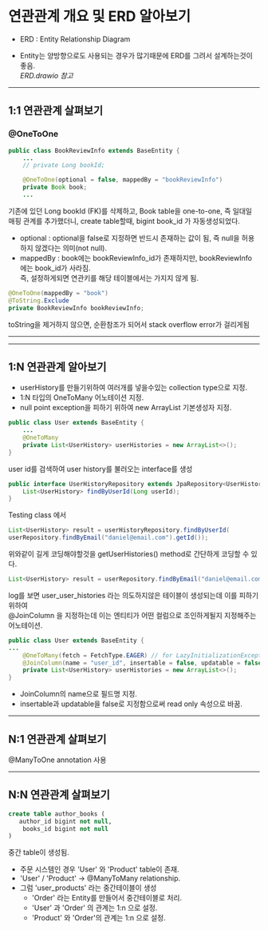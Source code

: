 # 연관관계 개요 및 ERD 알아보기

- ERD : Entity Relationship Diagram

- Entity는 양방향으로도 사용되는 경우가 많기때문에 ERD를 그려서 설계하는것이 좋음.  
*ERD.drawio 참고*

---

## 1:1 연관관계 살펴보기

### @OneToOne

```java
public class BookReviewInfo extends BaseEntity {
    ...
    // private Long bookId;

    @OneToOne(optional = false, mappedBy = "bookReviewInfo")
    private Book book;
    ...
```

기존에 있던 Long bookId (FK)를 삭제하고, Book table을 one-to-one, 즉 일대일 매핑 관계를 추가했더니, create table할때, bigint book_id 가 자동생성되었다.

- optional : optional을 false로 지정하면 반드시 존재하는 값이 됨, 즉 null을 허용하지 않겠다는 의미(not null).
- mappedBy : book에는 bookReviewInfo_id가 존재하지만, bookReviewInfo 에는 book_id가 사라짐.  
즉, 설정하게되면 연관키를 해당 테이블에서는 가지지 않게 됨.

```java
@OneToOne(mappedBy = "book")
@ToString.Exclude 
private BookReviewInfo bookReviewInfo;
```

toString을 제거하지 않으면, 순환참조가 되어서 stack overflow error가 걸리게됨

---
---

## 1:N 연관관계 알아보기

- userHistory를 만들기위하여 여러개를 넣을수있는 collection type으로 지정.
- 1:N 타입의 OneToMany 어노테이션 지정.  
- null point exception을 피하기 위하여 new ArrayList 기본생성자 지정.

```java
public class User extends BaseEntity {
    ...
    @OneToMany
    private List<UserHistory> userHistories = new ArrayList<>();
}
```

user id를 검색하여 user history를 불러오는 interface를 생성

```java
public interface UserHistoryRepository extends JpaRepository<UserHistory, Long> {
    List<UserHistory> findByUserId(Long userId);
}
```

Testing class 에서

```java
List<UserHistory> result = userHistoryRepository.findByUserId(
userRepository.findByEmail("daniel@email.com").getId());
```

위와같이 길게 코딩해야할것을 getUserHistories() method로 간단하게 코딩할 수 있다.

```java
List<UserHistory> result = userRepository.findByEmail("daniel@email.com").getUserHistories();
```

log를 보면 user_user_histories 라는 의도하지않은 테이블이 생성되는데 이를 피하기 위하여  
@JoinColumn 을 지정하는데 이는 엔티티가 어떤 컬럼으로 조인하게될지 지정해주는 어노테이션.

```java
public class User extends BaseEntity {
...
    @OneToMany(fetch = FetchType.EAGER) // for LazyInitializationException
    @JoinColumn(name = "user_id", insertable = false, updatable = false)
    private List<UserHistory> userHistories = new ArrayList<>();
}
```

- JoinColumn의 name으로 필드명 지정.
- insertable과 updatable을 false로 지정함으로써 read only 속성으로 바꿈.

---

## N:1 연관관계 살펴보기

@ManyToOne annotation 사용

---

## N:N 연관관계 살펴보기

```sql
create table author_books (
   author_id bigint not null,
    books_id bigint not null
)
```

중간 table이 생성됨.

- 주문 시스템인 경우 'User' 와 'Product' table이 존재.  
- 'User' / 'Product' -> @ManyToMany relationship.  
- 그럼 'user_products' 라는 중간테이블이 생성  
  - 'Order' 라는 Entity를 만들어서 중간테이블로 처리.
  - 'User' 과 'Order' 의 관계는 1:n 으로 설정.
  - 'Product' 와 'Order'의 관계는 1:n 으로 설정.

